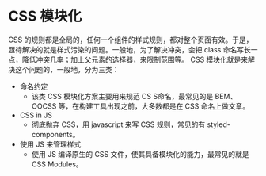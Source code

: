 # CSS 模块化

CSS 的规则都是全局的，任何一个组件的样式规则，都对整个页面有效。于是，亟待解决的就是样式污染的问题。一般地，为了解决冲突，会把 class 命名写长一点，降低冲突几率；加上父元素的选择器，来限制范围等。 CSS 模块化就是来解决这个问题的，一般地，分为三类：  

- 命名约定
    + 该类 CSS 模块化方案主要用来规范 CS S命名，最常见的是 BEM、OOCSS 等，在构建工具出现之前，大多数都是在 CSS 命名上做文章。
- CSS in JS
    + 彻底抛弃 CSS，用 javascript 来写 CSS 规则，常见的有 styled-components。
- 使用 JS 来管理样式
    + 使用 JS 编译原生的 CSS 文件，使其具备模块化的能力，最常见的就是 CSS Modules。
